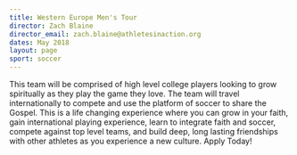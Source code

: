 ```yaml
---
title: Western Europe Men's Tour
director: Zach Blaine
director_email: zach.blaine@athletesinaction.org
dates: May 2018
layout: page
sport: soccer
---
```

This team will be comprised of high level college players looking to grow spiritually as they play the game they love. The team will travel internationally to compete and use the platform of soccer to share the Gospel. This is a life changing experience where you can grow in your faith, gain international playing experience, learn to integrate faith and soccer, compete against top level teams, and build deep, long lasting friendships with other athletes as you experience a new culture. Apply Today!